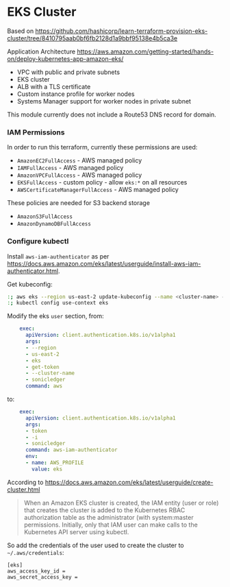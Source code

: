 # EKS Cluster

Based on <https://github.com/hashicorp/learn-terraform-provision-eks-cluster/tree/8410795aab0bf6fb2128d1a9bbf95138e4b5ca3e>

Application Architecture <https://aws.amazon.com/getting-started/hands-on/deploy-kubernetes-app-amazon-eks/>

- VPC with public and private subnets
- EKS cluster
- ALB with a TLS certificate
- Custom instance profile for worker nodes
- Systems Manager support for worker nodes in private subnet

This module currently does not include a Route53 DNS record for domain.

### IAM Permissions

In order to run this terraform, currently these permissions are used:

- `AmazonEC2FullAccess` - AWS managed policy
- `IAMFullAccess` - AWS managed policy
- `AmazonVPCFullAccess` - AWS managed policy
- `EKSFullAccess` - custom policy - allow `eks:*` on all resources
- `AWSCertificateManagerFullAccess` - AWS managed policy

These policies are needed for S3 backend storage

- `AmazonS3FullAccess`
- `AmazonDynamoDBFullAccess`

### Configure kubectl

Install `aws-iam-authenticator` as per https://docs.aws.amazon.com/eks/latest/userguide/install-aws-iam-authenticator.html.

Get kubeconfig:

```sh
:; aws eks --region us-east-2 update-kubeconfig --name <cluster-name> --alias eks
:; kubectl config use-context eks
```

Modify the eks `user` section, from:

```yml
    exec:
      apiVersion: client.authentication.k8s.io/v1alpha1
      args:
      - --region
      - us-east-2
      - eks
      - get-token
      - --cluster-name
      - sonicledger
      command: aws
```

to:

```yml
    exec:
      apiVersion: client.authentication.k8s.io/v1alpha1
      args:
      - token
      - -i
      - sonicledger
      command: aws-iam-authenticator
      env:
      - name: AWS_PROFILE
        value: eks
```

According to <https://docs.aws.amazon.com/eks/latest/userguide/create-cluster.html>

> When an Amazon EKS cluster is created, the IAM entity (user or role) that creates the cluster is added to the Kubernetes RBAC authorization table as the administrator (with system:master permissions. Initially, only that IAM user can make calls to the Kubernetes API server using kubectl.

So add the credentials of the user used to create the cluster to `~/.aws/credentials`:

```
[eks]
aws_access_key_id =
aws_secret_access_key =
```

